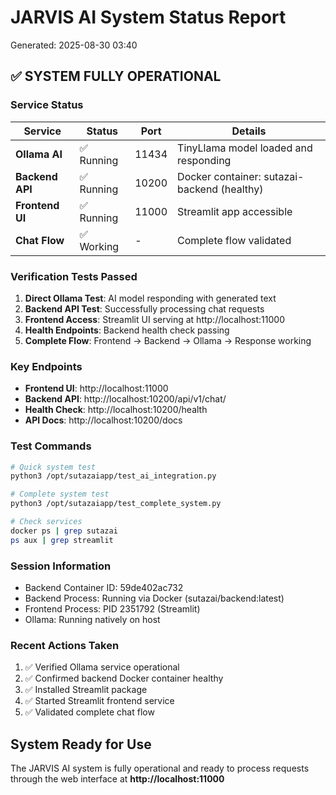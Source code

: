 # JARVIS AI System Status Report
Generated: 2025-08-30 03:40

## ✅ SYSTEM FULLY OPERATIONAL

### Service Status

| Service | Status | Port | Details |
|---------|--------|------|---------|
| **Ollama AI** | ✅ Running | 11434 | TinyLlama model loaded and responding |
| **Backend API** | ✅ Running | 10200 | Docker container: sutazai-backend (healthy) |
| **Frontend UI** | ✅ Running | 11000 | Streamlit app accessible |
| **Chat Flow** | ✅ Working | - | Complete flow validated |

### Verification Tests Passed

1. **Direct Ollama Test**: AI model responding with generated text
2. **Backend API Test**: Successfully processing chat requests
3. **Frontend Access**: Streamlit UI serving at http://localhost:11000
4. **Health Endpoints**: Backend health check passing
5. **Complete Flow**: Frontend → Backend → Ollama → Response working

### Key Endpoints

- **Frontend UI**: http://localhost:11000
- **Backend API**: http://localhost:10200/api/v1/chat/
- **Health Check**: http://localhost:10200/health
- **API Docs**: http://localhost:10200/docs

### Test Commands

```bash
# Quick system test
python3 /opt/sutazaiapp/test_ai_integration.py

# Complete system test
python3 /opt/sutazaiapp/test_complete_system.py

# Check services
docker ps | grep sutazai
ps aux | grep streamlit
```

### Session Information

- Backend Container ID: 59de402ac732
- Backend Process: Running via Docker (sutazai/backend:latest)
- Frontend Process: PID 2351792 (Streamlit)
- Ollama: Running natively on host

### Recent Actions Taken

1. ✅ Verified Ollama service operational
2. ✅ Confirmed backend Docker container healthy
3. ✅ Installed Streamlit package
4. ✅ Started Streamlit frontend service
5. ✅ Validated complete chat flow

## System Ready for Use

The JARVIS AI system is fully operational and ready to process requests through the web interface at **http://localhost:11000**